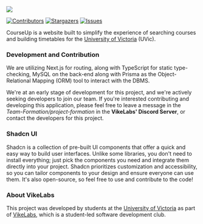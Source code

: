 <div align="left">
  <a href="https://github.com/VikeLabs/Co-op-Me">
    <img src="https://capsule-render.vercel.app/api?type=rect&height=103&color=dark&text=coopme&fontColor=ffffff">
  </a>
</div>

[![Contributors][contributors-shield]][contributors-link]
[![Stargazers][stars-shield]][stars-link]
[![Issues][issues-shield]][issues-link]
<!-- [![Website][website-staging-shield]][website-staging-link] -->
<!-- [![Website][website-prod-shield]][website-prod-link] -->

<div>
  <p>
    CourseUp is a website built to simplify the experience of searching courses
    and building timetables for the
    <a href="https://uvic.ca" target="_blank" rel="noopener noreferrer"
      >University of Victoria</a
    >
    (UVic).
  </p>
</div>

### Development and Contribution

We are utilizing Next.js for routing, along with TypeScript for static type-checking, MySQL on the back-end along with Prisma as the Object-Relational Mapping (ORM) tool to interact with the DBMS.

We're at an early stage of development for this project, and we're actively seeking developers to join our team. If you're interested contributing and developing this application, please feel free to leave a message in the _Team-Formation/project-formation_ in the **VikeLabs' Discord Server**, or contact the developers for this project.

### Shadcn UI

Shadcn is a collection of pre-built UI components that offer a quick and easy way to build user interfaces.  Unlike some libraries, you don't need to install everything; just pick the components you need and integrate them directly into your project.  Shadcn prioritizes customization and accessibility, so you can tailor components to your design and ensure everyone can use them. It's also open-source, so feel free to use and contribute to the code!

### About VikeLabs

This project was developed by students at the [University of Victoria](https://www.uvic.ca) as part of [VikeLabs](https://vikelabs.ca), which is a student-led software development club.

<!-- MARKDOWN LINKS & IMAGES -->

[contributors-shield]: https://img.shields.io/github/contributors/VikeLabs/Co-op-Me?style=flat
[contributors-link]: https://github.com/VikeLabs/Co-op-Me/graphs/contributors
[stars-shield]: https://img.shields.io/github/stars/VikeLabs/Co-op-Me?style=flat
[stars-link]: https://github.com/VikeLabs/Co-op-Me/stargazers
[issues-shield]: https://img.shields.io/github/issues/VikeLabs/Co-op-Me
[issues-link]: https://github.com/VikeLabs/Co-op-Me/issues
[website-staging-shield]: https://img.shields.io/website?down_message=staging%20offline&up_message=staging&url=https%3A%2F%2Fcourseup.vikelabs.dev
[website-prod-shield]: https://img.shields.io/website?down_message=prod%20offline&up_message=prod&url=https%3A%2F%2Fcourseup.vikelabs.ca
[website-staging-link]: https://Co-op-Me.vikelabs.dev/
[website-prod-link]: https://Co-op-Me.vikelabs.ca/
